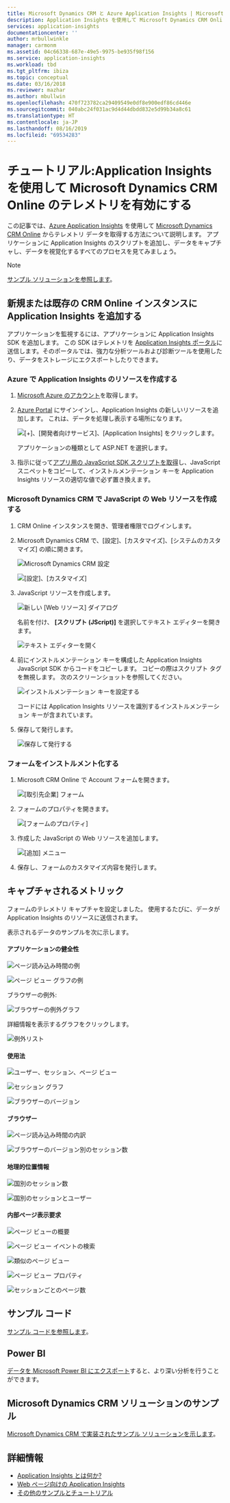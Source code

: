 ```yaml
---
title: Microsoft Dynamics CRM と Azure Application Insights | Microsoft Docs
description: Application Insights を使用して Microsoft Dynamics CRM Online からテレメトリを取得します。 設定、データの取得、視覚化、およびエクスポートをしてみましょう。
services: application-insights
documentationcenter: ''
author: mrbullwinkle
manager: carmonm
ms.assetid: 04c66338-687e-49e5-9975-be935f98f156
ms.service: application-insights
ms.workload: tbd
ms.tgt_pltfrm: ibiza
ms.topic: conceptual
ms.date: 03/16/2018
ms.reviewer: mazhar
ms.author: mbullwin
ms.openlocfilehash: 470f723782ca29409549e0df8e900edf86cd446e
ms.sourcegitcommit: 040abc24f031ac9d4d44dbdd832e5d99b34a8c61
ms.translationtype: HT
ms.contentlocale: ja-JP
ms.lasthandoff: 08/16/2019
ms.locfileid: "69534283"
---
```

# <a name="walkthrough-enabling-telemetry-for-microsoft-dynamics-crm-online-using-application-insights"></a>チュートリアル:Application Insights を使用して Microsoft Dynamics CRM Online のテレメトリを有効にする
この記事では、[Azure Application Insights](https://azure.microsoft.com/services/application-insights/) を使用して [Microsoft Dynamics CRM Online](https://www.dynamics.com/) からテレメトリ データを取得する方法について説明します。 アプリケーションに Application Insights のスクリプトを追加し、データをキャプチャし、データを視覚化するすべてのプロセスを見てみましょう。

> [!NOTE]
> [サンプル ソリューションを参照します](https://dynamicsandappinsights.codeplex.com/)。
> 
> 

## <a name="add-application-insights-to-new-or-existing-crm-online-instance"></a>新規または既存の CRM Online インスタンスに Application Insights を追加する
アプリケーションを監視するには、アプリケーションに Application Insights SDK を追加します。 この SDK はテレメトリを [Application Insights ポータル](https://portal.azure.com)に送信します。そのポータルでは、強力な分析ツールおよび診断ツールを使用したり、データをストレージにエクスポートしたりできます。

### <a name="create-an-application-insights-resource-in-azure"></a>Azure で Application Insights のリソースを作成する
1. [Microsoft Azure のアカウント](https://azure.com/pricing)を取得します。 
2. [Azure Portal](https://portal.azure.com) にサインインし、Application Insights の新しいリソースを追加します。 これは、データを処理し表示する場所になります。

    ![[+]、[開発者向けサービス]、[Application Insights] をクリックします。](./media/sample-mscrm/01.png)

    アプリケーションの種類として ASP.NET を選択します。
3. 指示に従って[アプリ用の JavaScript SDK スクリプトを取得](../../azure-monitor/app/javascript.md)し、JavaScript スニペットをコピーして、インストルメンテーション キーを Application Insights リソースの適切な値で必ず置き換えます。

### <a name="create-a-javascript-web-resource-in-microsoft-dynamics-crm"></a>Microsoft Dynamics CRM で JavaScript の Web リソースを作成する
1. CRM Online インスタンスを開き、管理者権限でログインします。
2. Microsoft Dynamics CRM で、[設定]、[カスタマイズ]、[システムのカスタマイズ] の順に開きます。

    ![Microsoft Dynamics CRM 設定](./media/sample-mscrm/00001.png)

    ![[設定]、[カスタマイズ]](./media/sample-mscrm/00002.png)

1. JavaScript リソースを作成します。

    ![新しい [Web リソース] ダイアログ](./media/sample-mscrm/07.png)

    名前を付け、 **[スクリプト (JScript)]** を選択してテキスト エディターを開きます。

    ![テキスト エディターを開く](./media/sample-mscrm/00004.png)
2. 前にインストルメンテーション キーを構成した Application Insights JavaScript SDK からコードをコピーします。 コピーの際はスクリプト タグを無視します。 次のスクリーンショットを参照してください。

    ![インストルメンテーション キーを設定する](./media/sample-mscrm/000005.png)

    コードには Application Insights リソースを識別するインストルメンテーション キーが含まれています。
3. 保存して発行します。

    ![保存して発行する](./media/sample-mscrm/00006.png)

### <a name="instrument-forms"></a>フォームをインストルメント化する
1. Microsoft CRM Online で Account フォームを開きます。

    ![[取引先企業] フォーム](./media/sample-mscrm/00007.png)
2. フォームのプロパティを開きます。

    ![[フォームのプロパティ]](./media/sample-mscrm/00008.png)
3. 作成した JavaScript の Web リソースを追加します。

    ![[追加] メニュー](./media/sample-mscrm/13.png)

4. 保存し、フォームのカスタマイズ内容を発行します。

## <a name="metrics-captured"></a>キャプチャされるメトリック
フォームのテレメトリ キャプチャを設定しました。 使用するたびに、データが Application Insights のリソースに送信されます。

表示されるデータのサンプルを次に示します。

#### <a name="application-health"></a>アプリケーションの健全性
![ページ読み込み時間の例](./media/sample-mscrm/15.png)

![ページ ビュー グラフの例](./media/sample-mscrm/16.png)

ブラウザーの例外:

![ブラウザーの例外グラフ](./media/sample-mscrm/17.png)

詳細情報を表示するグラフをクリックします。

![例外リスト](./media/sample-mscrm/18.png)

#### <a name="usage"></a>使用法
![ユーザー、セッション、ページ ビュー](./media/sample-mscrm/19.png)

![セッション グラフ](./media/sample-mscrm/20.png)

![ブラウザーのバージョン](./media/sample-mscrm/21.png)

#### <a name="browsers"></a>ブラウザー
![ページ読み込み時間の内訳](./media/sample-mscrm/22.png)

![ブラウザーのバージョン別のセッション数](./media/sample-mscrm/23.png)

#### <a name="geolocation"></a>地理的位置情報
![国別のセッション数](./media/sample-mscrm/24.png)

![国別のセッションとユーザー](./media/sample-mscrm/25.png)

#### <a name="inside-page-view-request"></a>内部ページ表示要求
![ページ ビューの概要](./media/sample-mscrm/26.png)

![ページ ビュー イベントの検索](./media/sample-mscrm/27.png)

![類似のページ ビュー](./media/sample-mscrm/28.png)

![ページ ビュー プロパティ](./media/sample-mscrm/29.png)

![セッションごとのページ数](./media/sample-mscrm/30.png)

## <a name="sample-code"></a>サンプル コード
[サンプル コードを参照します](https://dynamicsandappinsights.codeplex.com/)。

## <a name="power-bi"></a>Power BI
[データを Microsoft Power BI にエクスポート](../../azure-monitor/app/export-power-bi.md )すると、より深い分析を行うことができます。

## <a name="sample-microsoft-dynamics-crm-solution"></a>Microsoft Dynamics CRM ソリューションのサンプル
[Microsoft Dynamics CRM で実装されたサンプル ソリューションを示します](https://dynamicsandappinsights.codeplex.com/)。

## <a name="learn-more"></a>詳細情報
* [Application Insights とは何か?](../../azure-monitor/app/app-insights-overview.md)
* [Web ページ向けの Application Insights](../../azure-monitor/app/javascript.md)
* [その他のサンプルとチュートリアル](../../azure-monitor/app/app-insights-overview.md)
